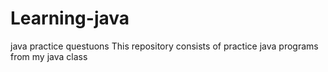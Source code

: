 # Learning-java
java practice questuons
This repository consists of practice java programs from my java class
